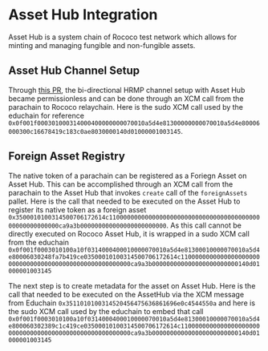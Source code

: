 # Asset Hub Integration

Asset Hub is a system chain of Rococo test network which allows for minting and managing fungible
and non-fungible assets. 

## Asset Hub Channel Setup

Through [this PR](https://github.com/paritytech/polkadot-sdk/pull/3721), the bi-directional HRMP channel 
setup with Asset Hub became permissionless and can be done through an XCM call from the parachain to Rococo 
relaychain. Here is the sudo XCM call used by the educhain for reference
`0x0f001f000301000314000400000000070010a5d4e81300000000070010a5d4e80006000300c16678419c183c0ae8030000140d01000001003145`.

## Foreign Asset Registry

The native token of a parachain can be registered as a Foriegn Asset on Asset Hub. This can be accomplished 
through an XCM call from the parachain to the Asset Hub that invokes `create` call of the `foreignAssets` 
pallet. Here is the call that needed to be executed on the Asset Hub to register its native token as a foreign asset `0x3500010100314500706172614c11000000000000000000000000000000000000000000000000000000ca9a3b000000000000000000000000`. As this call cannot be directly executed on Rococo Asset Hub, it is wrapped in a sudo XCM call from the educhain 
`0x0f001f0003010100a10f0314000400010000070010a5d4e81300010000070010a5d4e80006030248fa7b419ce03500010100314500706172614c11000000000000000000000000000000000000000000000000000000ca9a3b000000000000000000000000140d01000001003145`

The next step is to create metadata for the asset on Asset Hub. Here is the call that needed to be executed 
on the AssetHub via the XCM message from Educhain `0x3511010100314520456475636861696e0c4544550a` and here is 
the sudo XCM call used by the educhain to embed that call
`0x0f001f0003010100a10f0314000400010000070010a5d4e81300010000070010a5d4e800060302389c1c419ce03500010100314500706172614c11000000000000000000000000000000000000000000000000000000ca9a3b000000000000000000000000140d01000001003145`



